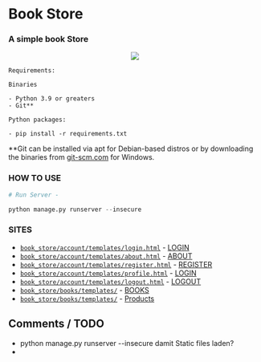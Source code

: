 # Book Store

### A simple book Store 
<p align="center">
  <img src="https://cdn.pixabay.com/photo/2016/03/26/22/21/books-1281581_960_720.jpg">
</p>

```
Requirements:

Binaries

- Python 3.9 or greaters
- Git**

Python packages:

- pip install -r requirements.txt

```
\*\*Git can be installed via apt for Debian-based distros or by downloading the binaries from [git-scm.com](https://git-scm.com/download/win) for Windows.

### HOW TO USE
```python
# Run Server - 

python manage.py runserver --insecure


```

### SITES
- [`book_store/account/templates/login.html`](book_store/account/templates/login.html) - [LOGIN](http://127.0.0.1:8000/login)
- [`book_store/account/templates/about.html`](book_store/account/templates/about.html) - [ABOUT](http://127.0.0.1:8000/about)
- [`book_store/account/templates/register.html`](book_store/account/templates/register.html) - [REGISTER](http://127.0.0.1:8000/register)
- [`book_store/account/templates/profile.html`](book_store/account/templates/profile.html) - [LOGIN](http://127.0.0.1:8000/profile)
- [`book_store/account/templates/logout.html`](book_store/account/templates/logout.html) - [LOGOUT](http://127.0.0.1:8000/logout)
- [`book_store/books/templates/`](book_store/books/templates/) - [BOOKS](http://127.0.0.1:8000/)
- [`book_store/books/templates/`](book_store/books/templates/) - [Products](http://127.0.0.1:8000/books/products/)




## **Comments / TODO**
- python manage.py runserver --insecure damit Static files laden?
- 